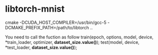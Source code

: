 # libtorch-mnist


cmake -DCUDA_HOST_COMPILER=/usr/bin/gcc-5 -DCMAKE_PREFIX_PATH=/path/to/libtorch ..

You need to call the fuction as follow
train(epoch, options, model, device, *train_loader, optimizer, **dataset_size.value()**);
test(model, device, *test_loader, **dataset_size.value()**);
